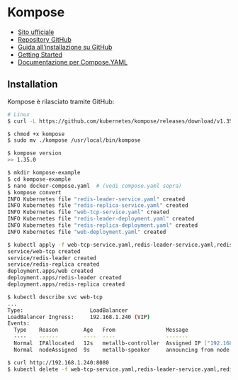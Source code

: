 # Kompose

- [Sito ufficiale](https://kompose.io/)
- [Repository GitHub](https://github.com/kubernetes/kompose?tab=readme-ov-file)
- [Guida all'installazione su GitHub](https://github.com/kubernetes/kompose/blob/main/docs/installation.md#github-release)
- [Getting Started](https://github.com/kubernetes/kompose/blob/main/docs/getting-started.md)
- [Documentazione per Compose.YAML](https://kubernetes.io/docs/tasks/configure-pod-container/translate-compose-kubernetes/)

## Installation

Kompose è rilasciato tramite GitHub:

```bash
# Linux
$ curl -L https://github.com/kubernetes/kompose/releases/download/v1.35.0/kompose-linux-amd64 -o kompose

$ chmod +x kompose
$ sudo mv ./kompose /usr/local/bin/kompose

$ kompose version
>> 1.35.0

$ mkdir kompose-example
$ cd kompose-example
$ nano docker-compose.yaml  # (vedi compose.yaml sopra)
$ kompose convert
INFO Kubernetes file "redis-leader-service.yaml" created
INFO Kubernetes file "redis-replica-service.yaml" created
INFO Kubernetes file "web-tcp-service.yaml" created
INFO Kubernetes file "redis-leader-deployment.yaml" created
INFO Kubernetes file "redis-replica-deployment.yaml" created
INFO Kubernetes file "web-deployment.yaml" created

$ kubectl apply -f web-tcp-service.yaml,redis-leader-service.yaml,redis-replica-service.yaml,web-deployment.yaml,redis-leader-deployment.yaml,redis-replica-deployment.yaml
service/web-tcp created
service/redis-leader created
service/redis-replica created
deployment.apps/web created
deployment.apps/redis-leader created
deployment.apps/redis-replica created

$ kubectl describe svc web-tcp
...
Type:                     LoadBalancer
LoadBalancer Ingress:     192.168.1.240 (VIP)
Events:
  Type    Reason        Age   From                Message
  ----    ------        ----  ----                -------
  Normal  IPAllocated   12s   metallb-controller  Assigned IP ["192.168.1.240"]
  Normal  nodeAssigned  9s    metallb-speaker     announcing from node "ubuntuworker" with protocol "layer2"

$ curl http://192.168.1.240:8080
$ kubectl delete -f web-tcp-service.yaml,redis-leader-service.yaml,redis-replica-service.yaml,web-deployment.yaml,redis-leader-deployment.yaml,redis-replica-deployment.yaml
```


